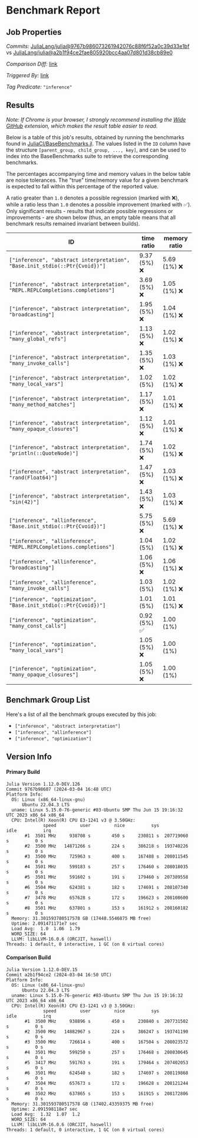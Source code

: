 # Benchmark Report

## Job Properties

*Commits:* [JuliaLang/julia@9767b986073261942076c88f6f52a0c39d33e1bf](https://github.com/JuliaLang/julia/commit/9767b986073261942076c88f6f52a0c39d33e1bf) vs [JuliaLang/julia@a2b1f94ce2fae805920bcc4aa07d801d38cb89e0](https://github.com/JuliaLang/julia/commit/a2b1f94ce2fae805920bcc4aa07d801d38cb89e0)

*Comparison Diff:* [link](https://github.com/JuliaLang/julia/compare/a2b1f94ce2fae805920bcc4aa07d801d38cb89e0..9767b986073261942076c88f6f52a0c39d33e1bf)

*Triggered By:* [link](https://github.com/JuliaLang/julia/pull/53580#issuecomment-1977034804)

*Tag Predicate:* `"inference"`

## Results

*Note: If Chrome is your browser, I strongly recommend installing the [Wide GitHub](https://chrome.google.com/webstore/detail/wide-github/kaalofacklcidaampbokdplbklpeldpj?hl=en)
extension, which makes the result table easier to read.*

Below is a table of this job's results, obtained by running the benchmarks found in
[JuliaCI/BaseBenchmarks.jl](https://github.com/JuliaCI/BaseBenchmarks.jl). The values
listed in the `ID` column have the structure `[parent_group, child_group, ..., key]`,
and can be used to index into the BaseBenchmarks suite to retrieve the corresponding
benchmarks.

The percentages accompanying time and memory values in the below table are noise tolerances. The "true"
time/memory value for a given benchmark is expected to fall within this percentage of the reported value.

A ratio greater than `1.0` denotes a possible regression (marked with :x:), while a ratio less
than `1.0` denotes a possible improvement (marked with :white_check_mark:). Only significant results - results
that indicate possible regressions or improvements - are shown below (thus, an empty table means that all
benchmark results remained invariant between builds).

| ID | time ratio | memory ratio |
|----|------------|--------------|
| `["inference", "abstract interpretation", "Base.init_stdio(::Ptr{Cvoid})"]` | 9.37 (5%) :x: | 5.69 (1%) :x: |
| `["inference", "abstract interpretation", "REPL.REPLCompletions.completions"]` | 3.69 (5%) :x: | 1.05 (1%) :x: |
| `["inference", "abstract interpretation", "broadcasting"]` | 1.95 (5%) :x: | 1.04 (1%) :x: |
| `["inference", "abstract interpretation", "many_global_refs"]` | 1.13 (5%) :x: | 1.02 (1%) :x: |
| `["inference", "abstract interpretation", "many_invoke_calls"]` | 1.35 (5%) :x: | 1.03 (1%) :x: |
| `["inference", "abstract interpretation", "many_local_vars"]` | 1.02 (5%)  | 1.02 (1%) :x: |
| `["inference", "abstract interpretation", "many_method_matches"]` | 1.17 (5%) :x: | 1.01 (1%) :x: |
| `["inference", "abstract interpretation", "many_opaque_closures"]` | 1.12 (5%) :x: | 1.01 (1%) :x: |
| `["inference", "abstract interpretation", "println(::QuoteNode)"]` | 1.74 (5%) :x: | 1.02 (1%) :x: |
| `["inference", "abstract interpretation", "rand(Float64)"]` | 1.47 (5%) :x: | 1.03 (1%) :x: |
| `["inference", "abstract interpretation", "sin(42)"]` | 1.43 (5%) :x: | 1.03 (1%) :x: |
| `["inference", "allinference", "Base.init_stdio(::Ptr{Cvoid})"]` | 5.75 (5%) :x: | 5.69 (1%) :x: |
| `["inference", "allinference", "REPL.REPLCompletions.completions"]` | 1.04 (5%)  | 1.02 (1%) :x: |
| `["inference", "allinference", "broadcasting"]` | 1.06 (5%) :x: | 1.06 (1%) :x: |
| `["inference", "allinference", "many_invoke_calls"]` | 1.03 (5%)  | 1.02 (1%) :x: |
| `["inference", "optimization", "Base.init_stdio(::Ptr{Cvoid})"]` | 1.01 (5%)  | 1.01 (1%) :x: |
| `["inference", "optimization", "many_const_calls"]` | 0.92 (5%) :white_check_mark: | 1.00 (1%)  |
| `["inference", "optimization", "many_local_vars"]` | 1.05 (5%) :x: | 1.00 (1%)  |
| `["inference", "optimization", "many_opaque_closures"]` | 1.05 (5%) :x: | 1.00 (1%)  |

## Benchmark Group List

Here's a list of all the benchmark groups executed by this job:

- `["inference", "abstract interpretation"]`
- `["inference", "allinference"]`
- `["inference", "optimization"]`

## Version Info

#### Primary Build

```
Julia Version 1.12.0-DEV.126
Commit 9767b98607 (2024-03-04 16:48 UTC)
Platform Info:
  OS: Linux (x86_64-linux-gnu)
      Ubuntu 22.04.3 LTS
  uname: Linux 5.15.0-76-generic #83-Ubuntu SMP Thu Jun 15 19:16:32 UTC 2023 x86_64 x86_64
  CPU: Intel(R) Xeon(R) CPU E3-1241 v3 @ 3.50GHz: 
              speed         user         nice          sys         idle          irq
       #1  3501 MHz     938708 s        450 s     230811 s  207719060 s          0 s
       #2  3500 MHz   14871266 s        224 s     386218 s  193740226 s          0 s
       #3  3500 MHz     725963 s        400 s     167488 s  208011545 s          0 s
       #4  3501 MHz     599183 s        257 s     176460 s  208018035 s          0 s
       #5  3501 MHz     591602 s        191 s     179460 s  207389558 s          0 s
       #6  3504 MHz     624381 s        182 s     174691 s  208107340 s          0 s
       #7  3478 MHz     657628 s        172 s     196623 s  208108600 s          0 s
       #8  3501 MHz     637801 s        153 s     161912 s  208160182 s          0 s
  Memory: 31.301593780517578 GB (17448.5546875 MB free)
  Uptime: 2.091471171e7 sec
  Load Avg:  1.0  1.06  1.79
  WORD_SIZE: 64
  LLVM: libLLVM-16.0.6 (ORCJIT, haswell)
Threads: 1 default, 0 interactive, 1 GC (on 8 virtual cores)

```

#### Comparison Build

```
Julia Version 1.12.0-DEV.15
Commit a2b1f94ce2 (2024-03-04 16:50 UTC)
Platform Info:
  OS: Linux (x86_64-linux-gnu)
      Ubuntu 22.04.3 LTS
  uname: Linux 5.15.0-76-generic #83-Ubuntu SMP Thu Jun 15 19:16:32 UTC 2023 x86_64 x86_64
  CPU: Intel(R) Xeon(R) CPU E3-1241 v3 @ 3.50GHz: 
              speed         user         nice          sys         idle          irq
       #1  3500 MHz     938896 s        450 s     230840 s  207731502 s          0 s
       #2  3500 MHz   14882967 s        224 s     386247 s  193741190 s          0 s
       #3  3500 MHz     726614 s        400 s     167504 s  208023572 s          0 s
       #4  3501 MHz     599250 s        257 s     176468 s  208030645 s          0 s
       #5  3417 MHz     591763 s        191 s     179464 s  207402053 s          0 s
       #6  3501 MHz     624540 s        182 s     174697 s  208119868 s          0 s
       #7  3504 MHz     657673 s        172 s     196628 s  208121244 s          0 s
       #8  3502 MHz     637865 s        153 s     161915 s  208172806 s          0 s
  Memory: 31.301593780517578 GB (17402.43359375 MB free)
  Uptime: 2.091598118e7 sec
  Load Avg:  1.32  1.07  1.2
  WORD_SIZE: 64
  LLVM: libLLVM-16.0.6 (ORCJIT, haswell)
Threads: 1 default, 0 interactive, 1 GC (on 8 virtual cores)

```
